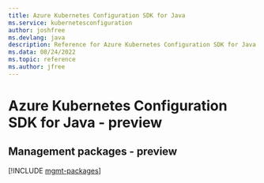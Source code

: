 ```yaml
---
title: Azure Kubernetes Configuration SDK for Java
ms.service: kubernetesconfiguration
author: joshfree
ms.devlang: java
description: Reference for Azure Kubernetes Configuration SDK for Java
ms.data: 08/24/2022
ms.topic: reference
ms.author: jfree
---
```

# Azure Kubernetes Configuration SDK for Java - preview

## Management packages - preview
[!INCLUDE [mgmt-packages](kubernetes-configuration-mgmt-index.md)]